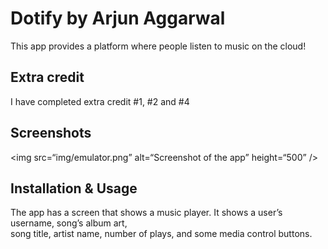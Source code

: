 <!DOCTYPE html><html><head><meta charset="utf-8"><title>README.md</title><style></style></head><body id="preview">
<h1 class="code-line" data-line-start=1 data-line-end=2><a id="Dotify_by_Arjun_Aggarwal_1"></a>Dotify by Arjun Aggarwal</h1>
<p class="has-line-data" data-line-start="3" data-line-end="4">This app provides a platform where people listen to music on the cloud!</p>
<h2 class="code-line" data-line-start=5 data-line-end=6><a id="Extra_credit_5"></a>Extra credit</h2>
<p class="has-line-data" data-line-start="6" data-line-end="7">I have completed extra credit #1, #2 and #4</p>
<h2 class="code-line" data-line-start=8 data-line-end=9><a id="Screenshots_8"></a>Screenshots</h2>
<p class="has-line-data" data-line-start="9" data-line-end="10">&lt;img src=“img/emulator.png” alt=“Screenshot of the app” height=“500” /&gt;</p>
<h2 class="code-line" data-line-start=12 data-line-end=13><a id="Installation__Usage_12"></a>Installation &amp; Usage</h2>
<p class="has-line-data" data-line-start="13" data-line-end="15">The app has a screen that shows a music player. It shows a user’s username, song’s album art,<br>
song title, artist name, number of plays, and some media control buttons.</p>
</body></html>